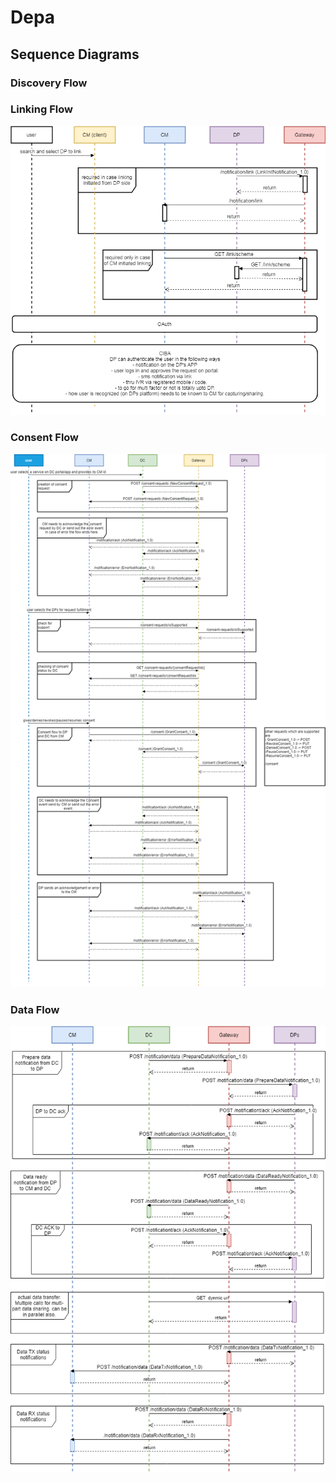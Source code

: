 # Depa

## Sequence Diagrams

### Discovery Flow

### Linking Flow

![LinkingSeq](/seqDiagram/linkingSchemes.png?raw=true "LinkingSeq")

### Consent Flow
![ConsentFlow](/seqDiagram/consentFlow.png?raw=true "ConsentFlow")

### Data Flow
![DataFlow](/seqDiagram/dataFlow.png?raw=true "DataFlow")



